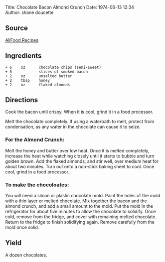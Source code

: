 Title: Chocolate Bacon Almond Crunch
Date: 1974-06-13 12:34  
Author: shane doucette  


## Source
[AllFood.Recipes](https://allfood.recipes/chocolate-bacon-almond-crunch/)


## Ingredients
~~~~
+ 6    oz      chocolate chips (semi-sweet)
+ 5            slices of smoked bacon
+ 2    oz      unsalted butter
+ 2    tbsp    honey
+ 2    oz      flaked almonds
~~~~


## Directions
Cook the bacon until crispy. When it is cool, grind it in a food processor. 

Melt the chocolate completely. If using a waterbath to melt, protect from condensation, as any water in the chocolate can cause it to seize. 

### For the Almond Crunch:
Melt the honey and butter over low heat. Once it is melted completely, increase the heat while watching closely until it starts to bubble and turn golden brown. Add the flaked almonds, and stir well, over medium heat for about two minutes. Turn out onto a non-stick baking sheet to cool. Once cool, grind in a food processor.

### To make the chocoloates:
You will need a silcon or plastic chocolate mold. Paint the holes of the mold with a thin layer or melted chocolate. Mix together the bacon and the almond crunch, and add a small amount to the mold. Put the mold in the refrigerator for about five minutes to allow the chocolate to solidify. Once cold, remove from the fridge, and cover with remaining melted chocolate. Return to the fridge to finish solidifying again. Remove carefully from the mold once solid.


## Yield
A dozen chocolates.
